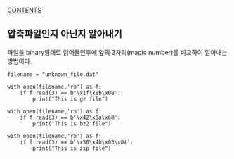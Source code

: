 [CONTENTS](README.md)
## 압축파일인지 아닌지 알아내기
파일을 binary형태로 읽어들인후에 앞의 3자리(magic number)를 비교하여 알아내는 방법이다.

```
filename = "unknown_file.dat"

with open(filename,'rb') as f:
    if f.read(3) == b'\x1f\x8b\x08':
        print("This is gz file")
        
with open(filename,'rb') as f:
    if f.read(3) == b'\x42\x5a\x68':
        print("This is bz2 file")
        
with open(filename,'rb') as f:
    if f.read(3) == b'\x50\x4b\x03\x04':
        print("This is zip file")
```